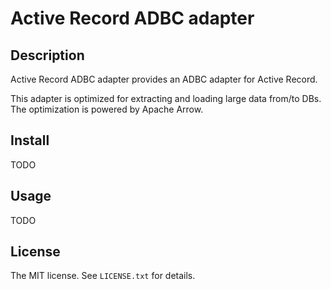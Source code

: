 # Active Record ADBC adapter

## Description

Active Record ADBC adapter provides an ADBC adapter for Active Record.

This adapter is optimized for extracting and loading large data
from/to DBs. The optimization is powered by Apache Arrow.

## Install

TODO

## Usage

TODO

## License

The MIT license. See `LICENSE.txt` for details.

